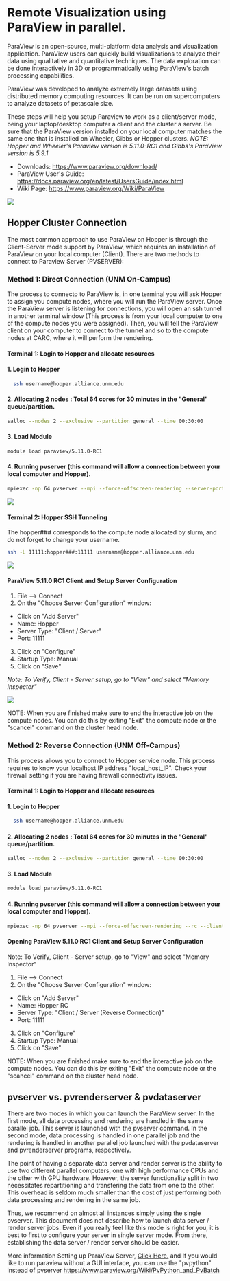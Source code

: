 # Remote Visualization using ParaView in parallel.

ParaView is an open-source, multi-platform data analysis and visualization application. ParaView users can quickly build visualizations to analyze their data using qualitative and quantitative techniques. The data exploration can be done interactively in 3D or programmatically using ParaView's batch processing capabilities.

ParaView was developed to analyze extremely large datasets using distributed memory computing resources. It can be run on supercomputers to analyze datasets of petascale size.

These steps will help you setup Paraview to work as a client/server mode, being your laptop/desktop computer a client and the cluster a server. Be sure that the ParaView version installed on your local computer matches the same one that is installed on Wheeler, Gibbs or Hopper clusters. 
*NOTE: Hopper and Wheeler's Paraview version is 5.11.0-RC1 and Gibbs's ParaView version is 5.9.1*

* Downloads: https://www.paraview.org/download/
* ParaView User's Guide: https://docs.paraview.org/en/latest/UsersGuide/index.html
* Wiki Page: https://www.paraview.org/Wiki/ParaView

![](https://github.com/UNM-CARC/QuickBytes/blob/c5ceed0f01bca6b102c0393306e602aa48189ba3/paraview_overview.png)

## Hopper Cluster Connection

The most common approach to use ParaView on Hopper is through the Client-Server mode support by ParaView, which requires an installation of ParaView on your local computer (Client). There are two methods to connect to Paraview Server (PVSERVER):

### Method 1: Direct Connection (UNM On-Campus)

The process to connecto to ParaView is, in one terminal you will ask Hopper to assign you compute nodes, where you will run the ParaView server. Once the ParaView server is listening for connections, you will open an ssh tunnel in another terminal window (This process is from your local computer to one of the compute nodes you were assigned). Then, you will tell the ParaView client on your computer to connect to the tunnel and so to the compute nodes at CARC, where it will perform the rendering.

#### Terminal 1: Login to Hopper and allocate resources

#### 1. Login to Hopper
```bash
  ssh username@hopper.alliance.unm.edu
```  
#### 2. Allocating 2 nodes : Total 64 cores for 30 minutes in the "General" queue/partition.

```bash
salloc --nodes 2 --exclusive --partition general --time 00:30:00
```

#### 3. Load Module
```bash
module load paraview/5.11.0-RC1
```

#### 4. Running pvserver (this command will allow a connection between your local computer and Hopper).
```bash
mpiexec -np 64 pvserver --mpi --force-offscreen-rendering --server-port=11111
```
![](https://github.com/UNM-CARC/QuickBytes/blob/c5ceed0f01bca6b102c0393306e602aa48189ba3/paraview_salloc_nodes_hopper.png)

#### Terminal 2: Hopper SSH Tunneling
The hopper### corresponds to the compute node allocated by slurm, and do not forget to change your username. 

```bash
ssh -L 11111:hopper###:11111 username@hopper.alliance.unm.edu
```
![](https://github.com/UNM-CARC/QuickBytes/blob/c5ceed0f01bca6b102c0393306e602aa48189ba3/paraview_hopper_ssh.png)

#### ParaView 5.11.0 RC1 Client and Setup Server Configuration

1. File --> Connect 
2. On the "Choose Server Configuration" window: 
* Click on "Add Server"
* Name: Hopper
* Server Type: "Client / Server"
* Port: 11111

3. Click on "Configure"
4. Startup Type: Manual
5. Click on "Save"

_Note: To Verify, Client - Server setup, go to "View" and select "Memory Inspector"_

![](https://github.com/UNM-CARC/QuickBytes/blob/c5ceed0f01bca6b102c0393306e602aa48189ba3/paraview_memory_inspector.png)

NOTE: When you are finished make sure to end the interactive job on the compute nodes. You can do this by exiting "Exit" the compute node or the "scancel" command on the cluster head node.

### Method 2: Reverse Connection (UNM Off-Campus)

This process allows you to connect to Hopper service node. This process requires to know your localhost IP address "local_host_IP". Check your firewall setting if you are having firewall connectivity issues.

#### Terminal 1: Login to Hopper and allocate resources

#### 1. Login to Hopper
```bash
  ssh username@hopper.alliance.unm.edu
```  
#### 2. Allocating 2 nodes : Total 64 cores for 30 minutes in the "General" queue/partition.

```bash
salloc --nodes 2 --exclusive --partition general --time 00:30:00
```

#### 3. Load Module
```bash
module load paraview/5.11.0-RC1
```

#### 4. Running pvserver (this command will allow a connection between your local computer and Hopper).
```bash
mpiexec -np 64 pvserver --mpi --force-offscreen-rendering --rc --client-host=My_Public_IP
```

#### Opening ParaView 5.11.0 RC1 Client and Setup Server Configuration

Note: To Verify, Client - Server setup, go to "View" and select "Memory Inspector"

1. File --> Connect
2. On the "Choose Server Configuration" window:
* Click on "Add Server"
* Name: Hopper RC
* Server Type: "Client / Server (Reverse Connection)"
* Port: 11111

3. Click on "Configure"
4. Startup Type: Manual
5. Click on "Save"

NOTE: When you are finished make sure to end the interactive job on the compute nodes. You can do this by exiting "Exit" the compute node or the "scancel" command on the cluster head node.

## pvserver vs. pvrenderserver & pvdataserver

There are two modes in which you can launch the ParaView server. In the first mode, all data processing and rendering are handled in the same parallel job. This server is launched with the pvserver command. In the second mode, data processing is handled in one parallel job and the rendering is handled in another parallel job launched with the pvdataserver and pvrenderserver programs, respectively.

The point of having a separate data server and render server is the ability to use two different parallel computers, one with high performance CPUs and the other with GPU hardware. However, the server functionality split in two necessitates repartitioning and transfering the data from one to the other. This overhead is seldom much smaller than the cost of just performing both data processing and rendering in the same job.

Thus, we recommend on almost all instances simply using the single pvserver. This document does not describe how to launch data server / render server jobs. Even if you really feel like this mode is right for you, it is best to first to configure your server in single server mode. From there, establishing the data server / render server should be easier. 

More information Setting up ParaView Server, [Click Here.](https://www.paraview.org/Wiki/Setting_up_a_ParaView_Server) and If you would like to run paraview without a GUI interface, you can use the "pvpython" instead of pvserver https://www.paraview.org/Wiki/PvPython_and_PvBatch

